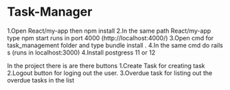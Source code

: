 # Task-Manager

1.Open React/my-app then npm install 
2.In the same path  React/my-app type npm start runs in port 4000 (http://localhost:4000/)
3.Open cmd for  task_management folder and type bundle install .
4.In the same cmd do rails s (runs in localhost:3000)
4.Install postgress 11 or 12 


In the project there is are there buttons 
1.Create Task for creating task 
2.Logout button for loging out the user.
3.Overdue task for  listing out the overdue tasks in the list

